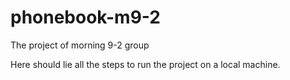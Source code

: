 # phonebook-m9-2
The project of morning 9-2 group

Here should lie all the steps to run the project on a local machine.
